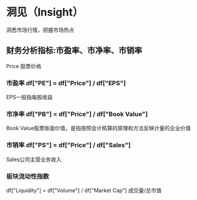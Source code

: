 # 洞见（Insight）
洞悉市场行情，把握市场热点
## 财务分析指标:市盈率、市净率、市销率
Price 股票价格
### 市盈率 df["PE"] = df["Price"] / df["EPS"]
EPS一般指每股收益
### 市净率 df["PB"] = df["Price"] / df["Book Value"]
Book Value股票账面价值，是指按照会计核算的原理和方法反映计量的企业价值
### 市销率 df["PS"] = df["Price"] / df["Sales"]
Sales公司主营业务收入
### 板块流动性指数
df["Liquidity"] = df["Volume"] / df["Market Cap"]
成交量/总市值

